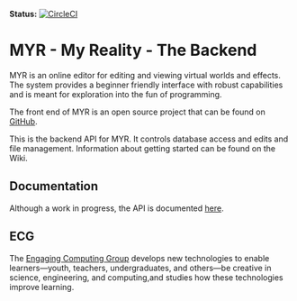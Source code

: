 <b>Status:</b> [![CircleCI](https://circleci.com/gh/engaging-computing/MYR-backend.svg?style=shield&circle-token=fa4ff9476ec1667542ca917f54bfc055babd4dc4)](https://circleci.com/gh/engaging-computing/MYR-backend)

# MYR - My Reality - The Backend  
MYR is an online editor for editing and viewing virtual worlds and effects. The system provides a beginner friendly interface with robust capabilities and is meant for exploration into the fun of programming.  

The front end of MYR is an open source project that can be found on [GitHub](https://github.com/engaging-computing/MYR).

This is the backend API for MYR. It controls database access and edits and file management. Information about getting started can be found on the Wiki.

## Documentation  
Although a work in progress, the API is documented [here](https://myr.docs.apiary.io).

## ECG
The [Engaging Computing Group](https://sites.uml.edu/engaging-computing) develops new technologies to enable learners—youth, teachers, undergraduates, and others—be creative in science, engineering, and computing,and studies how these technologies improve learning.
